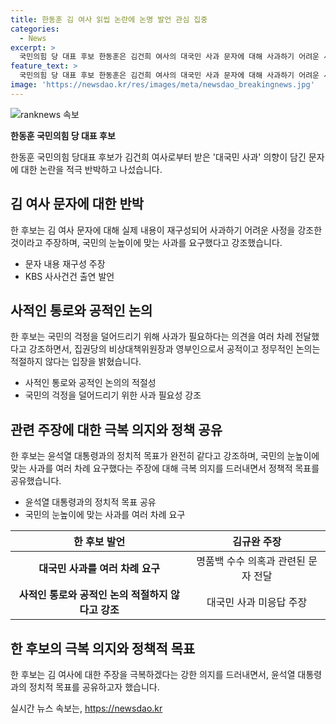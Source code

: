 ```yaml
---
title: 한동훈 김 여사 읽씹 논란에 논명 발언 관심 집중
categories:
  - News
excerpt: >
  국민의힘 당 대표 후보 한동훈은 김건희 여사의 대국민 사과 문자에 대해 사과하기 어려운 사정이 있다는 것을 강조한 것이라고 주장했고, 국민의 눈높이에 맞는 사과를 요구했다. 그는 또한 김 여사가 사과를 하지 않은 것은 자신이 사과를 허락하지 않았기 때문이 아니라며, 윤석열 대통령과의 정치적 목표를 강조했다. 이에 대한 논란이 지속되는 가운데, 김규완 CBS 논설실장은 김 여사가 한 후보에게 대국민 사과를 하겠다는 내용의 문자를 보냈으나 답변을 받지 못했다는 주장을 제기했다.
feature_text: >
  국민의힘 당 대표 후보 한동훈은 김건희 여사의 대국민 사과 문자에 대해 사과하기 어려운 사정이 있다는 것을 강조한 것이라고 주장했고, 국민의 눈높이에 맞는 사과를 요구했다. 그는 또한 김 여사가 사과를 하지 않은 것은 자신이 사과를 허락하지 않았기 때문이 아니라며, 윤석열 대통령과의 정치적 목표를 강조했다. 이에 대한 논란이 지속되는 가운데, 김규완 CBS 논설실장은 김 여사가 한 후보에게 대국민 사과를 하겠다는 내용의 문자를 보냈으나 답변을 받지 못했다는 주장을 제기했다.
image: 'https://newsdao.kr/res/images/meta/newsdao_breakingnews.jpg'
---
```


<p><img src="https://newsdao.kr/res/images/meta/newsdao_breakingnews.jpg" alt="ranknews 속보" /></p>

<p><strong>한동훈 국민의힘 당 대표 후보</strong><p data-ke-size="size16">한동훈 국민의힘 당대표 후보가 김건희 여사로부터 받은 '대국민 사과' 의향이 담긴 문자에 대한 논란을 적극 반박하고 나섰습니다.</p></p>

<h2 data-ke-size="size26">김 여사 문자에 대한 반박</h2>

<p data-ke-size="size16">한 후보는 김 여사 문자에 대해 실제 내용이 재구성되어 사과하기 어려운 사정을 강조한 것이라고 주장하며, 국민의 눈높이에 맞는 사과를 요구했다고 강조했습니다.</p>

<ul>
<li>문자 내용 재구성 주장</li>
<li>KBS 사사건건 출연 발언</li>
</ul>

<h2 data-ke-size="size26">사적인 통로와 공적인 논의</h2>

<p data-ke-size="size16">한 후보는 국민의 걱정을 덜어드리기 위해 사과가 필요하다는 의견을 여러 차례 전달했다고 강조하면서, 집권당의 비상대책위원장과 영부인으로서 공적이고 정무적인 논의는 적절하지 않다는 입장을 밝혔습니다.</p>

<ul>
<li>사적인 통로와 공적인 논의의 적절성</li>
<li>국민의 걱정을 덜어드리기 위한 사과 필요성 강조</li>
</ul>

<h2 data-ke-size="size26">관련 주장에 대한 극복 의지와 정책 공유</h2>

<p data-ke-size="size16">한 후보는 윤석열 대통령과의 정치적 목표가 완전히 같다고 강조하며, 국민의 눈높이에 맞는 사과를 여러 차례 요구했다는 주장에 대해 극복 의지를 드러내면서 정책적 목표를 공유했습니다.</p>

<ul>
<li>윤석열 대통령과의 정치적 목표 공유</li>
<li>국민의 눈높이에 맞는 사과를 여러 차례 요구</li>
</ul>

<p data-ke-size="size16"></p>

<table>
<thead>
<tr>
<th style="text-align: center; height: 17px;"><b>한 후보 발언</b></th>
<th style="text-align: center; height: 17px;"><b>김규완 주장</b></th>
</tr>
</thead>
<tbody>
<tr>
<td style="text-align: center; height: 17px;"><b>대국민 사과를 여러 차례 요구</b></td>
<td style="text-align: center; height: 17px;">명품백 수수 의혹과 관련된 문자 전달</td>
</tr>
<tr>
<td style="text-align: center; height: 17px;"><b>사적인 통로와 공적인 논의 적절하지 않다고 강조</b></td>
<td style="text-align: center; height: 17px;">대국민 사과 미응답 주장</td>
</tr>
</tbody>
</table>

<p data-ke-size="size16"></p>

<h2 data-ke-size="size26">한 후보의 극복 의지와 정책적 목표</h2>

<p data-ke-size="size16">한 후보는 김 여사에 대한 주장을 극복하겠다는 강한 의지를 드러내면서, 윤석열 대통령과의 정치적 목표를 공유하고자 했습니다.</p>
실시간 뉴스 속보는, <a href="https://newsdao.kr" rel="dofollow">https://newsdao.kr</a>


